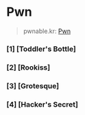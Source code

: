 # Pwn

>pwnable.kr: [Pwn](http://pwnable.kr/index.php)

### [1] [Toddler's Bottle]

### [2] [Rookiss]

### [3] [Grotesque]

### [4] [Hacker's Secret]

